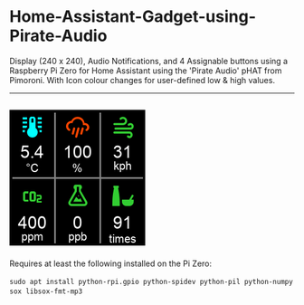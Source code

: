 # Home-Assistant-Gadget-using-Pirate-Audio
Display (240 x 240), Audio Notifications, and 4 Assignable buttons using a Raspberry Pi Zero for Home Assistant using the 'Pirate Audio' pHAT from Pimoroni. With Icon colour changes for user-defined low & high values.

---
![Sensor Data Screen Example](https://raw.githubusercontent.com/Bit-River/Home-Assistant-Gadget-using-Pirate-Audio/master/screen-example.png)
---

Requires at least the following installed on the Pi Zero:

```sudo apt install python-rpi.gpio python-spidev python-pil python-numpy sox libsox-fmt-mp3```



